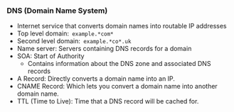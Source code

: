 ### DNS (Domain Name System)
- Internet service that converts domain names into routable IP addresses
- Top level domain:` example.*com*`
- Second level domain:` example.*co*.uk`
- Name server: Servers containing DNS records for a domain
- SOA: Start of Authority
	- Contains information about the DNS zone and associated DNS records
- A Record: Directly converts a domain name into an IP.
- CNAME Record: Which lets you convert a domain name into another domain name.
- TTL (Time to Live): Time that a DNS record will be cached for.
